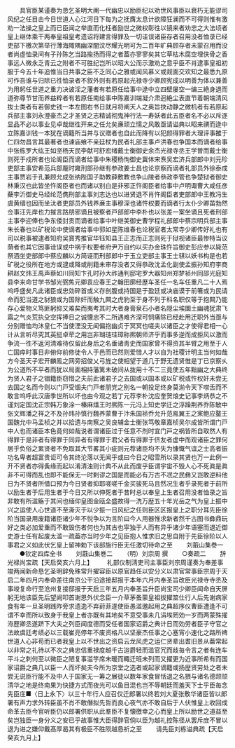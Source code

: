 <!-- { "loadSidebar": true } -->
　　具官臣某谨奏为恳乞圣明大阐一代幽忠以励臣纪以劝世风事臣以衰朽无能谬司风纪之任目击今日世道人心江河日下每为之抚膺太息计欲障狂澜而不可得则惟有激劝一法操之皇上而已臣闻之举直而化枉者励世之微权彰徃以镜来者劝忠之大法顷者皇上继体乘干两奉皇祖皇考遗诏将建言得罪及一切诖误诸臣存者召用没者恤录已经吏部下檄次第举行薄海陬隅幽深闇汶尽耀光明可为二百年旷典顾存者未蒙召用而没者尚虚恤录间有子孙陈乞当路揄扬而得之者葢亦寥寥矣其它草枯木腐空埋侠骨之香事远人微永乏青云之附者不可胜纪岂所以昭大公而示激劝之意乎臣不肖逮事皇祖初服于今五十年追惟当日共事之臣不乏同心之雅或闻风慕义或觌面交欢知之最悉九原可作吾谁与归除已徃恤录者不叙外则有若原起光禄寺少卿顾宪成以明善为体以兼善为用躬任世道之重力决诐淫之藩者有若原任给事中逯中立四壁屡空一编三絶身退而道弥尊节甘而养益粹者有若原任南给事中陈嘉训端凝介肃迥絶尘表直节着朝端清风抜士类者有若御史钱一本左图右书日就月将阐天人之奥旨抉动静之微机者有若原起兵部主事刘永澄豪杰之才圣贤之志精诚彻鬼神行法一寿妖者此五臣者名不必以斥逐显品不必以事业见卓哉继徃开来之任允矣亷顽立懦之风敢亟请谥典以昭来禩而逯中立陈嘉训钱一本犹在谪籍所当并与议赠者也自此而降有以犯颜得罪者大理评事雒于仁四勿昌言其最著者也谏庙飨不亲廷杖为民者礼部主事卢洪春也争国本而谪者给事中张栋罗大纮王如坚杨天民李献可舒宏绪戴士衡御史余杰光禄寺丞王学曽而戴士衡则死于戍所者也论阁臣而谪者给事中朱稷杨恂御史冀体宋焘吴宏济兵部郎中刘元珍吏部主事安希范兵部龎时雍刑部孙继有参政姜士昌也论京察而谪者礼部员外徐泰成主事贾岩于孔兼顾允成张纳陛国子助教薛敷教也争山陵者叅政李管也争楚狱者御史林秉汉也此皆坐忤阁臣者也而诸以别白是非邪正忤阁臣者给事中卢明诹曹大咸任彦蘗李沂御史马经纶范儁刑部主事刘志达也以进贤退不肖忤阁臣者吏部郎中王教冯生虞黄缙也因而坐汰者吏部员外钱养亷主事穆深也诸忤权要而谪者行太仆少卿苖勃然佥事汪先岸也力摧言路朋邪谪且被察者戸部郎中李朴也以张差一案坐谪且死者刑部主事李迎俸也争东倭封贡而谪者给事中叶继美御史曹学程礼部郎中蔡宗明兵部主事朱长春也以矿税论中使谪者给事中郭如星陈维春也论税官者太常寺少卿传好礼也有司以税事被逮者知府吴寳秀推官华钰知县王正志而正志则死于狱视诸臣最惨特当议荫者也其它因事诖误或中祸于权要者府尹万自约以买办金珠忤旨御史彭应参以毙范祭酒坐吏部郎中蔡应麟以方简诬而刑部郎中于玉立吏部主事王士骐以妖书构是也若矿税之役所在地方或逮或降或削籍未审存没者又得叅政沈孟化副使孟振孙知府李商耕赵文炜王禹声蔡如川同知卞孔时孙大祚通判邸宅罗大器知州郑梦祯州同邵光庭知县李来命甘学书邹光弼焦元卿袁应春王之翰田廓经歴车圣任一名车任重凡二十人焉呜呼盛矣凡此诸臣或忠効碎首或义存剖腹或持国是于盈廷或决庙谟于前箸或为民请命而犯当道之豺狼或为国除奸而触九闗之虎豹至于身不列于科名职仅等于抱闗乃能存心爱物义笃匪躬抑又难矣而夷考其时大者身膏泉石小者名隠尘埃圜土幽魂犹肃飞霜之气炎荒执殳空挥捧日之诚懐忠不二所遇难齐深可悯痛除已经赴用迁职外当亟与分别赠恤均沐皇仁不当使湮没无闻偏抱幽贞于冥冥也嗟夫以诸臣之才使得君相一心计从言听尽究其英挺卓荦之用岂非瑚琏珪璋称熈朝师济乎而事多逆而成拒风以激而争流一徃不返河清难待仅留此身后之名垂诸靑史而国家曾不得资其半臂之用至于人亡国瘁时事日非俯仰前修徒令人于邑而已然则爱惜人才以自为社稷计明主当何如哉方今圣天子宏开麟鳯之网旁招俊乂弓旌之使相望于道几于野无遗贤惟是丁已京察乆为公道所不平者而犹以局面相持藩篱未破间从抜用十不二三竟使五年黜幽之大典终为贤人君子之锢籍臣窃惜之夫前此诸君子之去国或以国本或以矿税或忤权奸未尝无去国之名而今则以门戸受锢夫门戸者朋党之别名一朝投足终身莫湔令天下噤舌而不敢言呜呼此汉唐季世所以坏也由今观之若丁元荐李朴沈应奎贺烺史记事李炳恭之不谨刘定国沈正宗韩万象涂一榛麻熺王时熈陈一元冯上知史学迁之浮躁荆养乔陈敏中张文辉潘之祥之不及孙玮孙慎行魏养蒙曹于汴朱国祯乔允升范鳯翼王之宷鲍应鳌王国魏允中马孟桢之并以拾遗与南察之吴良辅金士衡张笃敬章嘉桢吴尔成皆所谓门戸中人也而诸臣本色竟何如哉说者谓诸臣过于任意不剂时宜门戸之祸皆所自取然人有得罪于是非者有得罪于同异者有得罪于君父者有得罪于侪友者虚中而观诸臣之罪何居乎负俗之累贤者不免取其大节畧其小疵则元荐诸臣均不失为慷慨气谊之士高者振功名卑者超富贵讵可令其终沦落以无闻乎或曰今日之昭雪所以录其贤也万一此例一开不贤者亦得夤缘而起以淆清浊则计典不从此而废乎臣谓宇宙不毁人心不死眞是眞非不可得而乱也即不能保无一时剌谬之国是而能必有万古不冺之民彝又岂敢逆料他日为不贤者所借口预为今日贤者抑耶嗟嗟千金买骏死马且然况生者乎录死者于前所以励生者于后用生者于今日又所以伸死者于昔时总以奉皇上生者召用没者恤录之旨非敢有所滥觞于其间也缅仰皇图金瓯全盛故得一洗万歴五十年光岳之气为皇上振中兴之运使人心世道不至澌灭于以少振一日风纪之任则臣区区报皇上之职分耳先臣徐阶当国录用废籍诸臣诸少年不悦争以为言阶曰今人用器惟求新者然千古图书彝鼎玩好之类必加爱重而不敢毁伤者何也为其古也寜独于人而有异乎诸少年语塞而退近御史游士任有起废太滥一疏葢亦当时少年之见臣抱人惟求旧之思自附于先臣徐阶以人事君之义如此伏乞皇上留神勅下该部施行臣无任激切待命之至
　　刘蕺山集巻一
　　●钦定四库全书
　　刘蕺山集巻二
　　（明）刘宗周 撰
　　○奏疏二
　　辞光禄尚宝疏【天启癸亥六月上】
　　礼部仪制淸吏司主事臣刘宗周谨奏为奉差事竣两闻新命恳乞圣明辞免殊常升擢容臣以原官趋任以安分义以肃官常事臣宗周于天启二年四月内奉命差往南京公干沿途接邸报于本年六月内奉圣旨改臣光禄寺寺丞及事竣复命行至沧州复接邸报于天启三年五月内奉圣旨升臣尚宝司少卿臣闻命自天屏躬无地该臣先后望阙叩首谢恩外伏念臣一介草茅蚤蒙皇祖拔擢筮仕行人后先谢病家食有年一旦圣明践阼旁求遗逸不弃葑菲遂使臣愚滥邀起用之典超序仪曹臣遭逢不可谓不幸而所以致身于我皇上者亦既有其地矣不意受事未几涓埃罔効一岁而两蒙殊擢洊歴卿丞遂跻下大夫之列臣闻度德而受任者国家诏爵之典计日而効劳者臣子守官之法故虞廷考绩必以三载崔亮停年不废资格凡以坚豪杰任事之心塞宵小速化之路所禆世道人心非苟而已者我皇上以不世出之资启云龙风虎之运仁贤辈出耆旧景从葢常起以非常之礼待以不次之典忠信重禄度越千古迨爵轻而滥官冗而歧毎令言之者有连车平斗之刺何至以微臣之陋复事滥竽席未暖而輙迁班未列而又擢更为近事所希有而国家诏爵之典几以臣一人而坏矣夫今所为京堂之选者或起家谪籍或扬歴贤劳处之者未尝无说臣行能不及中人于国家无一筹之展徒以数年家食冒恬退之名猥与诸名德颉颃清华之地是终南果为快捷方式而夜光可以鱼目混也岂不辱朝廷而羞天下士乎臣毎念先臣庄■〈日上永下〉以三十年行人应召仅迁郎署以终若刘大夏张敷华诸臣皆以郎署有声力求外转臣虽不肖不敢僭拟先哲而良心夜气亦不敢自后于人伏惟皇上收回成命革去臣今官听臣仍以郎署供职从此羣臣不复懐徼幸之心而皇上所以励世之道益至矣岂独臣一身分义之安已乎故事惟大臣得辞官倘以臣为越礼控陈径从罢斥庻不冒以退为进之嫌仰戴髙厚曷其有极臣不胜陨越恳祈之至
　　请先臣刘栋谥典疏【天启癸亥九月上】
